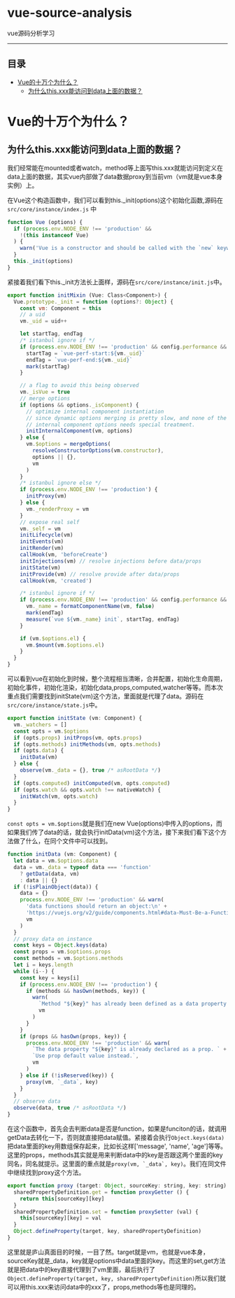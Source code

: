 # vue-source-analysis
vue源码分析学习
****
## 目录
* [Vue的十万个为什么？](#vue的十万个为什么)
  * [为什么this.xxx能访问到data上面的数据？](#为什么thisxxx能访问到data上面的数据)
# Vue的十万个为什么？
## 为什么this.xxx能访问到data上面的数据？
我们经常能在mounted或者watch，method等上面写this.xxx就能访问到定义在data上面的数据，其实vue内部做了data数据proxy到当前vm（vm就是vue本身实例）上。   
   
在Vue这个构造函数中，我们可以看到this._init(options)这个初始化函数,源码在`src/core/instance/index.js` 中
```javascript
function Vue (options) {
  if (process.env.NODE_ENV !== 'production' &&
    !(this instanceof Vue)
  ) {
    warn('Vue is a constructor and should be called with the `new` keyword')
  }
  this._init(options)
}
```

紧接着我们看下this._init方法长上面样，源码在`src/core/instance/init.js`中。
```javascript
export function initMixin (Vue: Class<Component>) {
  Vue.prototype._init = function (options?: Object) {
    const vm: Component = this
    // a uid
    vm._uid = uid++

    let startTag, endTag
    /* istanbul ignore if */
    if (process.env.NODE_ENV !== 'production' && config.performance && mark) {
      startTag = `vue-perf-start:${vm._uid}`
      endTag = `vue-perf-end:${vm._uid}`
      mark(startTag)
    }

    // a flag to avoid this being observed
    vm._isVue = true
    // merge options
    if (options && options._isComponent) {
      // optimize internal component instantiation
      // since dynamic options merging is pretty slow, and none of the
      // internal component options needs special treatment.
      initInternalComponent(vm, options)
    } else {
      vm.$options = mergeOptions(
        resolveConstructorOptions(vm.constructor),
        options || {},
        vm
      )
    }
    /* istanbul ignore else */
    if (process.env.NODE_ENV !== 'production') {
      initProxy(vm)
    } else {
      vm._renderProxy = vm
    }
    // expose real self
    vm._self = vm
    initLifecycle(vm)
    initEvents(vm)
    initRender(vm)
    callHook(vm, 'beforeCreate')
    initInjections(vm) // resolve injections before data/props
    initState(vm)
    initProvide(vm) // resolve provide after data/props
    callHook(vm, 'created')

    /* istanbul ignore if */
    if (process.env.NODE_ENV !== 'production' && config.performance && mark) {
      vm._name = formatComponentName(vm, false)
      mark(endTag)
      measure(`vue ${vm._name} init`, startTag, endTag)
    }

    if (vm.$options.el) {
      vm.$mount(vm.$options.el)
    }
  }
}
```
可以看到vue在初始化到时候，整个流程相当清晰，合并配置，初始化生命周期，初始化事件，初始化渲染，初始化data,props,computed,watcher等等。而本次重点我们需要找到initState(vm)这个方法，里面就是代理了data。源码在`src/core/instance/state.js`中。
```javascript
export function initState (vm: Component) {
  vm._watchers = []
  const opts = vm.$options
  if (opts.props) initProps(vm, opts.props)
  if (opts.methods) initMethods(vm, opts.methods)
  if (opts.data) {
    initData(vm)
  } else {
    observe(vm._data = {}, true /* asRootData */)
  }
  if (opts.computed) initComputed(vm, opts.computed)
  if (opts.watch && opts.watch !== nativeWatch) {
    initWatch(vm, opts.watch)
  }
}
```
```const opts = vm.$options```就是我们在new Vue(options)中传入的options，而如果我们传了data的话，就会执行initData(vm)这个方法，接下来我们看下这个方法做了什么，在同个文件中可以找到。
```javascript
function initData (vm: Component) {
  let data = vm.$options.data
  data = vm._data = typeof data === 'function'
    ? getData(data, vm)
    : data || {}
  if (!isPlainObject(data)) {
    data = {}
    process.env.NODE_ENV !== 'production' && warn(
      'data functions should return an object:\n' +
      'https://vuejs.org/v2/guide/components.html#data-Must-Be-a-Function',
      vm
    )
  }
  // proxy data on instance
  const keys = Object.keys(data)
  const props = vm.$options.props
  const methods = vm.$options.methods
  let i = keys.length
  while (i--) {
    const key = keys[i]
    if (process.env.NODE_ENV !== 'production') {
      if (methods && hasOwn(methods, key)) {
        warn(
          `Method "${key}" has already been defined as a data property.`,
          vm
        )
      }
    }
    if (props && hasOwn(props, key)) {
      process.env.NODE_ENV !== 'production' && warn(
        `The data property "${key}" is already declared as a prop. ` +
        `Use prop default value instead.`,
        vm
      )
    } else if (!isReserved(key)) {
      proxy(vm, `_data`, key)
    }
  }
  // observe data
  observe(data, true /* asRootData */)
}
```
在这个函数中，首先会去判断data是否是function，如果是funciton的话，就调用getData去转化一下，否则就直接把data赋值。紧接着会执行```Object.keys(data)```把data里面的key用数组保存起来，比如长这样['message', 'name', 'age']等等。这里的props，methods其实就是用来判断data中的key是否跟这两个里面的key同名，同名就提示。这里面的重点就是```proxy(vm, `_data`, key)```。我们在同文件中继续找到proxy这个方法。
```javascript
export function proxy (target: Object, sourceKey: string, key: string) {
  sharedPropertyDefinition.get = function proxyGetter () {
    return this[sourceKey][key]
  }
  sharedPropertyDefinition.set = function proxySetter (val) {
    this[sourceKey][key] = val
  }
  Object.defineProperty(target, key, sharedPropertyDefinition)
}
```
这里就是庐山真面目的时候，一目了然。target就是vm，也就是vue本身，sourceKey就是_data，key就是options中data里面的key。而这里的set,get方法就是把data中的key直接代理到了vm里面，最后执行了```Object.defineProperty(target, key, sharedPropertyDefinition)```所以我们就可以用this.xxx来访问data中的xxx了，props,methods等也是同理的。
